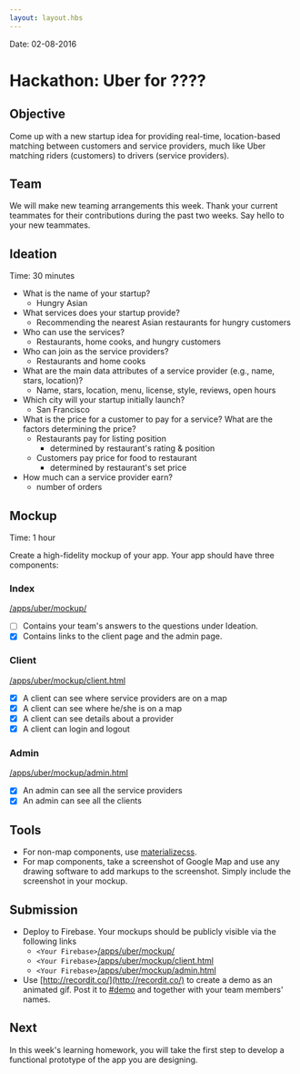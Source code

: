 ```yaml
---
layout: layout.hbs
---
```


Date: 02-08-2016

# Hackathon: Uber for ????

## Objective

Come up with a new startup idea for providing real-time, location-based matching
between customers and service providers, much like Uber matching riders
(customers) to drivers (service providers).

## Team

We will make new teaming arrangements this week. Thank your current teammates
for their contributions during the past two weeks.  Say hello to your new teammates.

## Ideation

Time: 30 minutes

* What is the name of your startup?
    - Hungry Asian
* What services does your startup provide?
    - Recommending the nearest Asian restaurants for hungry customers
* Who can use the services?
    - Restaurants, home cooks, and hungry customers
* Who can join as the service providers?
    - Restaurants and home cooks
* What are the main data attributes of a service provider (e.g., name, stars, location)?
    - Name, stars, location, menu, license, style, reviews, open hours
* Which city will your startup initially launch?
    - San Francisco
* What is the price for a customer to pay for a service? What are the factors determining the price?
    - Restaurants pay for listing position
        - determined by restaurant's rating & position
    - Customers pay price for food to restaurant
        - determined by restaurant's set price
* How much can a service provider earn?
    - number of orders

## Mockup

Time: 1 hour

Create a high-fidelity mockup of your app. Your app should have three components:

### Index

[/apps/uber/mockup/](/apps/uber/mockup/index.html)

* [ ] Contains your team's answers to the questions under Ideation.
* [x] Contains links to the client page and the admin page.

### Client

[/apps/uber/mockup/client.html](/apps/uber/mockup/client.html)

* [x] A client can see where service providers are on a map
* [x] A client can see where he/she is on a map
* [x] A client can see details about a provider
* [x] A client can login and logout

### Admin

[/apps/uber/mockup/admin.html](/apps/uber/mockup/admin.html)

* [x] An admin can see all the service providers
* [x] An admin can see all the clients

## Tools
* For non-map components, use [materializecss](http://materializecss.com/).
* For map components, take a screenshot of Google Map and use any drawing
software to add markups to the screenshot. Simply include the screenshot in your mockup.

## Submission

* Deploy to Firebase. Your mockups should be publicly visible via the following
links
  * `<Your Firebase>`[/apps/uber/mockup/](/apps/uber/mockup/index.html)
  * `<Your Firebase>`[/apps/uber/mockup/client.html](/apps/uber/mockup/client.html)
  * `<Your Firebase>`[/apps/uber/mockup/admin.html](/apps/uber/mockup/admin.html)
* Use [http://recordit.co/](http://recordit.co/) to create a demo as an animated
gif. Post it to [#demo](https://ucdd2016.slack.com/messages/demo/) and together
with your team members' names.

## Next

In this week's learning homework, you will take the first step to develop
a functional prototype of the app you are designing.

